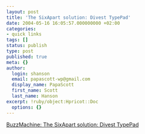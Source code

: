```yaml
---
layout: post
title: 'The SixApart solution: Divest TypePad'
date: 2004-05-16 16:05:57.000000000 +02:00
categories:
- quick links
tags: []
status: publish
type: post
published: true
meta: {}
author:
  login: shanson
  email: papascott-wp@gmail.com
  display_name: PapaScott
  first_name: Scott
  last_name: Hanson
excerpt: !ruby/object:Hpricot::Doc
  options: {}
---
```

<p><a title="Software or hosting, they cannot serve two masters" href="http://www.buzzmachine.com/archives/2004_05_15.html#007062">BuzzMachine: The SixApart solution: Divest TypePad</a></p>
